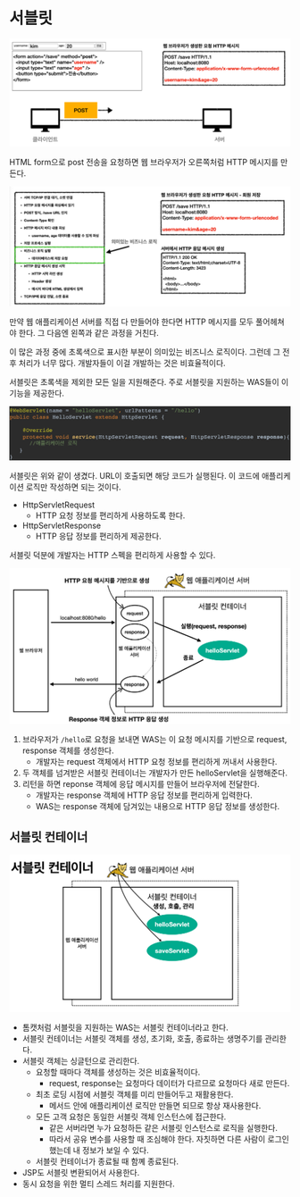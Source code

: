 # 서블릿

![](../../.gitbook/assets/kimyounghan-spring-mvc/01/screenshot%202021-06-05%20오후%2010.34.20.png)

HTML form으로 post 전송을 요청하면 웹 브라우저가 오른쪽처럼 HTTP 메시지를 만든다.

![](../../.gitbook/assets/kimyounghan-spring-mvc/01/screenshot%202021-06-05%20오후%2010.34.27.png)

만약 웹 애플리케이션 서버를 직접 다 만들어야 한다면 HTTP 메시지를 모두 풀어헤쳐야 한다. 그 다음엔 왼쪽과 같은 과정을 거친다.

이 많은 과정 중에 초록색으로 표시한 부분이 의미있는 비즈니스 로직이다. 그런데 그 전후 처리가 너무 많다. 개발자들이 이걸 개발하는 것은 비효율적이다.

서블릿은 초록색을 제외한 모든 일을 지원해준다. 주로 서블릿을 지원하는 WAS들이 이 기능을 제공한다.

![](../../.gitbook/assets/kimyounghan-spring-mvc/01/screenshot%202021-06-05%20오후%2010.34.42.png)

서블릿은 위와 같이 생겼다. URL이 호출되면 해당 코드가 실행된다. 이 코드에 애플리케이션 로직만 작성하면 되는 것이다.

- HttpServletRequest
    - HTTP 요청 정보를 편리하게 사용하도록 한다.
- HttpServletResponse
    - HTTP 응답 정보를 편리하게 제공한다.
    
서블릿 덕분에 개발자는 HTTP 스펙을 편리하게 사용할 수 있다.

![](../../.gitbook/assets/kimyounghan-spring-mvc/01/screenshot%202021-06-05%20오후%2010.34.52.png)

1. 브라우저가 `/hello`로 요청을 보내면 WAS는 이 요청 메시지를 기반으로 request, response 객체를 생성한다. 
   - 개발자는 request 객체에서 HTTP 요청 정보를 편리하게 꺼내서 사용한다.
2. 두 객체를 넘겨받은 서블릿 컨테이너는 개발자가 만든 helloServlet을 실행해준다. 
3. 리턴을 하면 reponse 객체에 응답 메시지를 만들어 브라우저에 전달한다.
    - 개발자는 response 객체에 HTTP 응답 정보를 편리하게 입력한다.
    - WAS는 response 객체에 담겨있는 내용으로 HTTP 응답 정보를 생성한다.

## 서블릿 컨테이너

![](../../.gitbook/assets/kimyounghan-spring-mvc/01/screenshot%202021-06-05%20오후%2010.34.59.png)

- 톰캣처럼 서블릿을 지원하는 WAS는 서블릿 컨테이너라고 한다.
- 서블릿 컨테이너는 서블릿 객체를 생성, 초기화, 호출, 종료하는 생명주기를 관리한다.
- 서블릿 객체는 싱글턴으로 관리한다.
    - 요청할 때마다 객체를 생성하는 것은 비효율적이다.
        - request, response는 요청마다 데이터가 다르므로 요청마다 새로 만든다.
    - 최초 로딩 시점에 서블릿 객체를 미리 만들어두고 재활용한다.
        - 메서드 안에 애플리케이션 로직만 만들면 되므로 항상 재사용한다.
    - 모든 고객 요청은 동일한 서블릿 객체 인스턴스에 접근한다.
        - 같은 서버라면 누가 요청하든 같은 서블릿 인스턴스로 로직을 실행한다.
        - 따라서 공유 변수를 사용할 때 조심해야 한다. 자칫하면 다른 사람이 로그인했는데 내 정보가 보일 수 있다.
    - 서블릿 컨테이너가 종료될 때 함꼐 종료된다.
- JSP도 서블릿 변환되어서 사용한다.
- 동시 요청을 위한 멀티 스레드 처리를 지원한다.